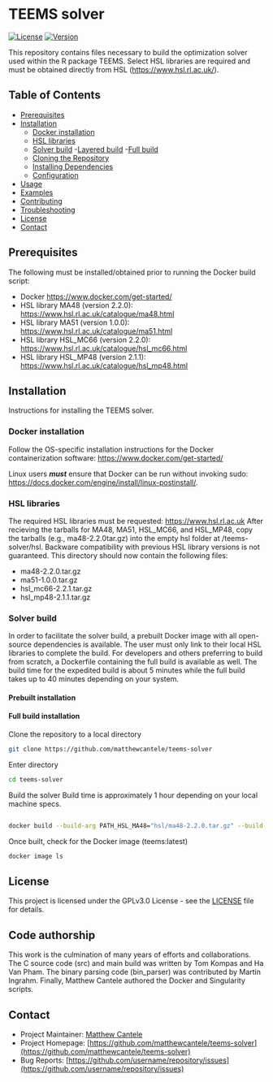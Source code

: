 # TEEMS solver

[![License](https://img.shields.io/badge/License-GPL-blue.svg)](LICENSE)
[![Version](https://img.shields.io/badge/version-0.9-green.svg)](https://github.com/username/repo/releases)

This repository contains files necessary to build the optimization solver used within the R package TEEMS. Select HSL libraries are required and must be obtained directly from HSL (https://www.hsl.rl.ac.uk/).

## Table of Contents

- [Prerequisites](#prerequisites)
- [Installation](#installation)
  - [Docker installation](#docker-installation)
  - [HSL libraries](#hsl-libraries)
  - [Solver build](#solver-build)
    -[Layered build](#layered-build)
    -[Full build](#full-build)
  - [Cloning the Repository](#cloning-the-repository)
  - [Installing Dependencies](#installing-dependencies)
  - [Configuration](#configuration)
- [Usage](#usage)
- [Examples](#examples)
- [Contributing](#contributing)
- [Troubleshooting](#troubleshooting)
- [License](#license)
- [Contact](#contact)

## Prerequisites

The following must be installed/obtained prior to running the Docker build script:

- Docker https://www.docker.com/get-started/
- HSL library MA48 (version 2.2.0): https://www.hsl.rl.ac.uk/catalogue/ma48.html
- HSL library MA51 (version 1.0.0): https://www.hsl.rl.ac.uk/catalogue/ma51.html
- HSL library HSL_MC66 (version 2.2.0): https://www.hsl.rl.ac.uk/catalogue/hsl_mc66.html
- HSL library HSL_MP48 (version 2.1.1): https://www.hsl.rl.ac.uk/catalogue/hsl_mp48.html

## Installation

Instructions for installing the TEEMS solver.

### Docker installation
Follow the OS-specific installation instructions for the Docker containerization software: https://www.docker.com/get-started/

Linux users ***must*** ensure that Docker can be run without invoking sudo: https://docs.docker.com/engine/install/linux-postinstall/.

### HSL libraries
The required HSL libraries must be requested: https://www.hsl.rl.ac.uk
After recieving the tarballs for MA48, MA51, HSL_MC66, and HSL_MP48, copy the tarballs (e.g., ma48-2.2.0tar.gz) into the empty hsl folder at /teems-solver/hsl. Backware compatibility with previous HSL library versions is not guaranteed. This directory should now contain the following files:

- ma48-2.2.0.tar.gz
- ma51-1.0.0.tar.gz
- hsl_mc66-2.2.1.tar.gz
- hsl_mp48-2.1.1.tar.gz

### Solver build
In order to facilitate the solver build, a prebuilt Docker image with all open-source dependencies is available.
The user must only link to their local HSL libraries to complete the build.
For developers and others preferring to build from scratch, a Dockerfile containing the full build is available as well.
The build time for the expedited build is about 5 minutes while the full build takes up to 40 minutes depending on your system.

#### Prebuilt installation

#### Full build installation

Clone the repository to a local directory
```bash
git clone https://github.com/matthewcantele/teems-solver
```

Enter directory
```bash
cd teems-solver
```

Build the solver
Build time is approximately 1 hour depending on your local machine specs.
```bash

docker build --build-arg PATH_HSL_MA48="hsl/ma48-2.2.0.tar.gz" --build-arg PATH_HSL_MA51="hsl/ma51-1.0.0.tar.gz" --build-arg PATH_HSL_MC66="hsl/hsl_mc66-2.2.1.tar.gz" --build-arg PATH_HSL_MP48="hsl/hsl_mp48-2.1.1.tar.gz" -t teems:latest -f ./docker/full_build/Dockerfile_layered . 2>&1 | tee build.log
```

Once built, check for the Docker image (teems:latest)
```bash
docker image ls
```

<!-- ## Usage
The TEEMS solver is most easily utilized in conjunction with the TEEMS R package (link). It can however be called on solver-ready files. A middle ground option also exists with the in-situ-solve option within the TEEMS R package.

```bash
# Example command to run the software
./run.sh --option value

# Or for a library
import package_name

result = package_name.main_function()
```

## Examples

Include a few examples of how to use your software:

### Example 1: Basic Usage

```python
from package_name import feature

# Initialize
client = feature.Client()

# Use functionality
result = client.process_data("input")
print(result)
```

### Example 2: Advanced Configuration

```python
from package_name import feature

# Initialize with custom settings
config = {
    "option1": "value1",
    "option2": "value2"
}

client = feature.Client(config=config)
result = client.advanced_process("input", extra_param=True)
```

## Contributing

We welcome contributions to this project! Please follow these steps:

1. Fork the repository
2. Create a feature branch: `git checkout -b feature-name`
3. Commit your changes: `git commit -am 'Add some feature'`
4. Push to the branch: `git push origin feature-name`
5. Submit a pull request

Please read [CONTRIBUTING.md](CONTRIBUTING.md) for more details on our code of conduct and development process.

## Troubleshooting

### Common Issues

#### Issue 1: Error Message Description
Solution: Steps to resolve the issue.

#### Issue 2: Error Message Description
Solution: Steps to resolve the issue.

For more help, please check our [FAQ](docs/FAQ.md) or [open an issue](https://github.com/username/repository/issues). -->

## License

This project is licensed under the GPLv3.0 License - see the [LICENSE](LICENSE) file for details.

## Code authorship
This work is the culmination of many years of efforts and collaborations. The C source code (src) and main build was written by Tom Kompas and Ha Van Pham. The binary parsing code (bin_parser) was contributed by Martin Ingrahm. Finally, Matthew Cantele authored the Docker and Singularity scripts.

## Contact

- Project Maintainer: [Matthew Cantele](mailto:matthew.cantele@protonmail.com)
- Project Homepage: [https://github.com/matthewcantele/teems-solver](https://github.com/matthewcantele/teems-solver)
- Bug Reports: [https://github.com/username/repository/issues](https://github.com/username/repository/issues)
